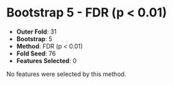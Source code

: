 # Bootstrap 5 - FDR (p < 0.01)

- **Outer Fold**: 31
- **Bootstrap**: 5
- **Method**: FDR (p < 0.01)
- **Fold Seed**: 76
- **Features Selected**: 0

No features were selected by this method.

